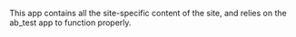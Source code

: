 This app contains all the site-specific content of the site, and
relies on the ab_test app to function properly.